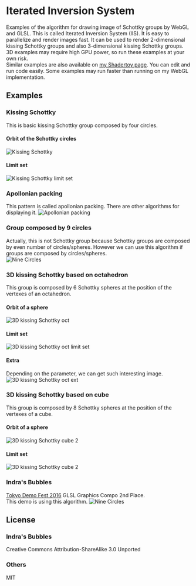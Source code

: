 # Iterated Inversion System
Examples of the algorithm for drawing image of Schottky groups by WebGL and GLSL.
This is called Iterated Inversion System (IIS). It is easy to
parallelize and render images fast. It can be used to render
2-dimensional kissing Schottky groups and also 3-dimensional kissing
Schottky groups.  
3D examples may require high GPU power, so run these examples at your own risk.  
Similar examples are also available on [my Shadertoy page](https://www.shadertoy.com/user/soma_arc). You can edit and run code easily. Some examples may run faster than running on my WebGL implementation.
## Examples
### Kissing Schottky
This is basic kissing Schottky group composed by four circles.
#### Orbit of the Schottky circles
![Kissing Schottky](images\kissingSchottky.png)
#### Limit set
![Kissing Schottky limit set](images\kissingSchottkyLimitSet.png)
### Apollonian packing
This pattern is called apollonian packing. There are other algorithms for displaying it.
![Apollonian packing](images\apollonianPacking.png)
### Group composed by 9 circles
Actually, this is not Schottky group because Schottky groups are composed by even number of circles/spheres. However we can use this algorithm if groups are composed by circles/spheres.  
![Nine Circles](images\nineCircles.png)
### 3D kissing Schottky based on octahedron
This group is composed by 6 Schottky spheres at the position of the vertexes
of an octahedron.  
#### Orbit of a sphere
![3D kissing Schottky oct](images\3dOct.png)
#### Limit set
![3D kissing Schottky oct limit set](images\3dOctLimitSet.png)
#### Extra
Depending on the parameter, we can get such interesting image.
![3D kissing Schottky oct ext](images\3dOctExt.png)
### 3D kissing Schottky based on cube
This group is composed by 8 Schottky spheres at the position of the vertexes
of a cube.  
#### Orbit of a sphere
![3D kissing Schottky cube 2](images\3dCube.png)
#### Limit set
![3D kissing Schottky cube 2](images\3dCubeLimitSet.png)
### Indra's Bubbles
[Tokyo Demo Fest 2016](http://tokyodemofest.jp/2016/) GLSL Graphics Compo 2nd Place.  
This demo is using this algorithm.
![Nine Circles](images\indra.png)

## License
### Indra's Bubbles
Creative Commons Attribution-ShareAlike 3.0 Unported
### Others
MIT
